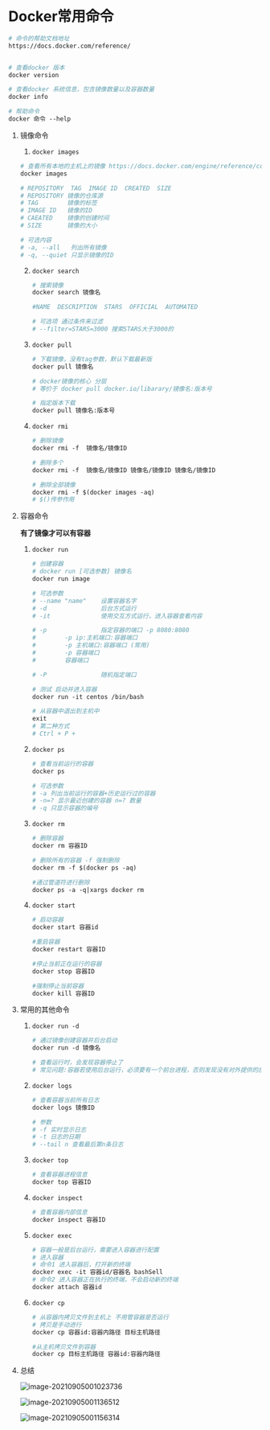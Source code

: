 # Docker常用命令

```dockerfile
# 命令的帮助文档地址
https://docs.docker.com/reference/


# 查看docker 版本
docker version

# 查看docker 系统信息，包含镜像数量以及容器数量
docker info

# 帮助命令
docker 命令 --help
```

1. 镜像命令

   1. `docker images`

   ```dockerfile
   # 查看所有本地的主机上的镜像 https://docs.docker.com/engine/reference/commandline/images/
   docker images
   
   # REPOSITORY  TAG  IMAGE ID  CREATED  SIZE
   # REPOSITORY 镜像的仓库源
   # TAG        镜像的标签
   # IMAGE ID   镜像的ID
   # CAEATED    镜像的创建时间
   # SIZE       镜像的大小
   
   # 可选内容
   # -a, --all   列出所有镜像
   # -q, --quiet 只显示镜像的ID
   ```

   2. `docker search`

      ```dockerfile
      # 搜索镜像
      docker search 镜像名
      
      #NAME  DESCRIPTION  STARS  OFFICIAL  AUTOMATED
      
      # 可选项 通过条件来过滤
      # --filter=STARS=3000 搜索STARS大于3000的
      ```

   3. `docker pull`

      ```dockerfile
      # 下载镜像，没有tag参数，默认下载最新版
      docker pull 镜像名 
      
      # docker镜像的核心 分层
      # 等价于 docker pull docker.io/libarary/镜像名:版本号
      
      # 指定版本下载
      docker pull 镜像名:版本号
      ```

   4. `docker rmi `

      ```dockerfile
      # 删除镜像
      docker rmi -f  镜像名/镜像ID
      
      # 删除多个
      docker rmi -f  镜像名/镜像ID 镜像名/镜像ID 镜像名/镜像ID
      
      # 删除全部镜像
      docker rmi -f $(docker images -aq)
      # $()传参作用
      ```

      

2. 容器命令

   **有了镜像才可以有容器**

   1. `docker run`

      ```dockerfile
      # 创建容器
      # docker run [可选参数] 镜像名
      docker run image
      
      # 可选参数
      # --name "name"    设置容器名字
      # -d               后台方式运行
      # -it              使用交互方式运行，进入容器查看内容
      
      # -p               指定容器的端口 -p 8080:8080
      #        -p ip:主机端口:容器端口
      #        -p 主机端口:容器端口 (常用)
      #        -p 容器端口
      #        容器端口
      
      # -P               随机指定端口
      
      # 测试 启动并进入容器
      docker run -it centos /bin/bash
      
      # 从容器中退出到主机中
      exit
      # 第二种方式
      # Ctrl + P + 
      ```

   2. `docker ps`

      ```dockerfile
      # 查看当前运行的容器
      docker ps 
      
      # 可选参数
      # -a 列出当前运行的容器+历史运行过的容器
      # -n=? 显示最近创建的容器 n=? 数量
      # -q 只显示容器的编号
      ```

   3. `docker rm`

      ```dockerfile
      # 删除容器
      docker rm 容器ID
      
      # 删除所有的容器 -f 强制删除
      docker rm -f $(docker ps -aq) 
      
      #通过管道符进行删除
      docker ps -a -q|xargs docker rm
      ```

   4. `docker start` 

      ```dockerfile
      # 启动容器
      docker start 容器id
      
      #重启容器
      docker restart 容器ID
      
      #停止当前正在运行的容器
      docker stop 容器ID
      
      #强制停止当前容器
      docker kill 容器ID
      ```

3. 常用的其他命令

   1. `docker run -d`

      ```dockerfile
      # 通过镜像创建容器并后台启动
      docker run -d 镜像名
      
      # 查看运行时，会发现容器停止了
      # 常见问题:容器若使用后台运行，必须要有一个前台进程，否则发现没有对外提供的应用，则会自动停止
      ```

   2. `docker logs`

      ```dockerfile
      # 查看容器当前所有日志
      docker logs 镜像ID
      
      # 参数
      # -f 实时显示日志
      # -t 日志的日期
      # --tail n 查看最后第n条日志
      ```

   3. `docker top`

      ```dockerfile
      # 查看容器进程信息
      docker top 容器ID
      ```

   4. `docker inspect`

      ```dockerfile
      # 查看容器内部信息
      docker inspect 容器ID
      ```

   5. `docker exec`

      ```dockerfile
      # 容器一般是后台运行，需要进入容器进行配置
      # 进入容器
      # 命令1 进入容器后，打开新的终端
      docker exec -it 容器id/容器名 bashSell
      # 命令2 进入容器正在执行的终端，不会启动新的终端
      docker attach 容器id
      ```

   6. `docker cp`

      ```dockerfile
      # 从容器内拷贝文件到主机上 不用管容器是否运行
      # 拷贝是手动进行 
      docker cp 容器id:容器内路径 目标主机路径
      
      #从主机拷贝文件到容器
      docker cp 目标主机路径 容器id:容器内路径
      
      ```

4. 总结

   ![image-20210905001023736](image-20210905001023736.png)

   ![image-20210905001136512](image-20210905001136512.png)

   ![image-20210905001156314](image-20210905001156314.png)

   

